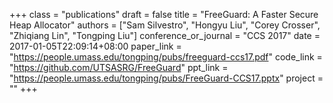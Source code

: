 +++
class = "publications"
draft = false
title = "FreeGuard: A Faster Secure Heap Allocator"
authors = ["Sam Silvestro", "Hongyu Liu", "Corey Crosser", "Zhiqiang Lin", "Tongping Liu"]
conference_or_journal = "CCS 2017"
date = 2017-01-05T22:09:14+08:00
paper_link = "https://people.umass.edu/tongping/pubs/freeguard-ccs17.pdf"
code_link = "https://github.com/UTSASRG/FreeGuard"
ppt_link = "https://people.umass.edu/tongping/pubs/FreeGuard-CCS17.pptx"
project = ""
+++
